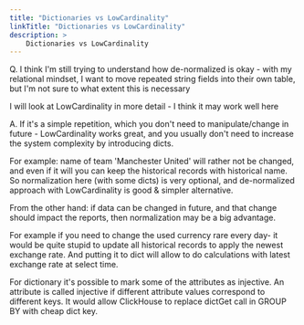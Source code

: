 ```yaml
---
title: "Dictionaries vs LowCardinality"
linkTitle: "Dictionaries vs LowCardinality"
description: >
    Dictionaries vs LowCardinality
---
```

Q. I think I'm still trying to understand how de-normalized is okay - with my relational mindset, I want to move repeated string fields into their own table, but I'm not sure to what extent this is necessary

I will look at LowCardinality in more detail - I think it may work well here

A. If it's a simple repetition, which you don't need to manipulate/change in future - LowCardinality works great, and you usually don't need to increase the system complexity by introducing dicts.

For example: name of team 'Manchester United' will rather not be changed, and even if it will you can keep the historical records with historical name. So normalization here (with some dicts) is very optional, and de-normalized approach with LowCardinality is good & simpler alternative.

From the other hand: if data can be changed in future, and that change should impact the reports, then normalization may be a big advantage.

For example if you need to change the used currency rare every day- it would be quite stupid to update all historical records to apply the newest exchange rate. And putting it to dict will allow to do calculations with latest exchange rate at select time.

For dictionary it's possible to mark some of the attributes as injective. An attribute is called injective if different attribute values correspond to different keys. It would allow ClickHouse to replace dictGet call in GROUP BY with cheap dict key.
